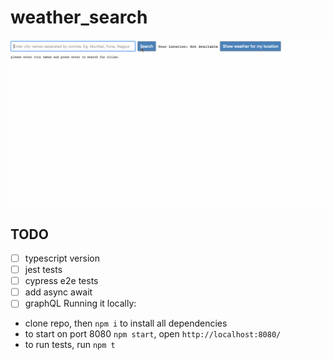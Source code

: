 # weather_search

![demo gif image](https://github.com/da-vaibhav/weather_search/blob/master/demo.gif)

## TODO
- [ ] typescript version
- [ ] jest tests
- [ ] cypress e2e tests
- [ ] add async await
- [ ] graphQL
Running it locally:
- clone repo, then `npm i` to install all dependencies
- to start on port 8080 `npm start`, open `http://localhost:8080/`
- to run tests, run `npm t`
